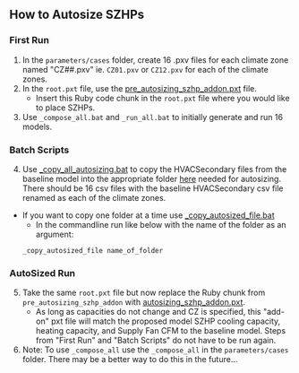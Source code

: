 ## How to Autosize SZHPs

### First Run

1. In the `parameters/cases` folder, create 16 .pxv files for each climate zone named "CZ##.pxv" ie. `CZ01.pxv` or `CZ12.pxv` for each of the climate zones.
2. In the `root.pxt` file, use the [pre_autosizing_szhp_addon.pxt](https://github.com/TRC-RTC/T24-2022-CASE-Modeling/blob/master/ModelKit%20Run%20-%20AllElectric/modelkit/templates/pre_autosizing_szhp_addon.pxt) file.
   - Insert this Ruby code chunk in the `root.pxt` file where you would like to place SZHPs.
3. Use `_compose_all.bat` and `_run_all.bat` to initially generate and run 16 models.

### Batch Scripts

  4. Use [_copy_all_autosizing.bat](https://github.com/TRC-RTC/T24-2022-CASE-Modeling/blob/master/ModelKit%20Run%20-%20AllElectric/modelkit/bin/_copy_all_autosizing.bat) to copy the HVACSecondary files from the baseline model into the appropriate folder [here](https://github.com/TRC-RTC/T24-2022-CASE-Modeling/tree/master/ModelKit%20Run%20-%20AllElectric/modelkit/parameters/cases/autosizing) needed for autosizing. There should be 16 csv files with the baseline HVACSecondary csv file renamed as each of the climate zones.
   - If you want to copy one folder at a time use [_copy_autosized_file.bat](https://github.com/TRC-RTC/T24-2022-CASE-Modeling/blob/master/ModelKit%20Run%20-%20AllElectric/modelkit/bin/_copy_autosized_file.bat)
     - In the commandline run like below with the name of the folder as an argument:
     ```{commandline}
     _copy_autosized_file name_of_folder
     ```

### AutoSized Run

5. Take the same `root.pxt` file but now replace the Ruby chunk from `pre_autosizing_szhp_addon` with [autosizing_szhp_addon.pxt](https://github.com/TRC-RTC/T24-2022-CASE-Modeling/blob/master/ModelKit%20Run%20-%20AllElectric/modelkit/templates/autosizing_szhp_addon.pxt).
   - As long as capacities do not change and CZ is specified, this "add-on" pxt file will match the proposed model SZHP cooling capacity, heating capacity, and Supply Fan CFM to the baseline model. Steps from "First Run" and "Batch Scripts" do not have to be run again.
6. Note: To use `_compose_all` use the `_compose_all` in the `parameters/cases` folder. There may be a better way to do this in the future... 
